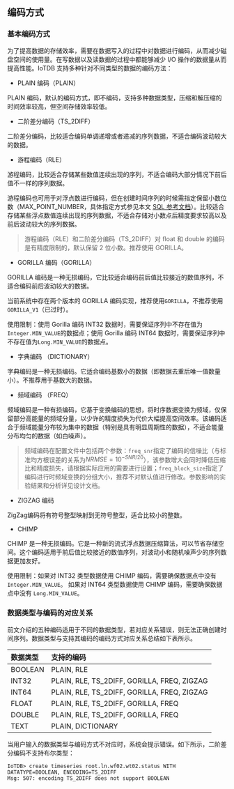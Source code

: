 <!--

    Licensed to the Apache Software Foundation (ASF) under one
    or more contributor license agreements.  See the NOTICE file
    distributed with this work for additional information
    regarding copyright ownership.  The ASF licenses this file
    to you under the Apache License, Version 2.0 (the
    "License"); you may not use this file except in compliance
    with the License.  You may obtain a copy of the License at
    
        http://www.apache.org/licenses/LICENSE-2.0
    
    Unless required by applicable law or agreed to in writing,
    software distributed under the License is distributed on an
    "AS IS" BASIS, WITHOUT WARRANTIES OR CONDITIONS OF ANY
    KIND, either express or implied.  See the License for the
    specific language governing permissions and limitations
    under the License.

-->

## 编码方式

### 基本编码方式

为了提高数据的存储效率，需要在数据写入的过程中对数据进行编码，从而减少磁盘空间的使用量。在写数据以及读数据的过程中都能够减少 I/O 操作的数据量从而提高性能。IoTDB 支持多种针对不同类型的数据的编码方法：

* PLAIN 编码（PLAIN）

PLAIN 编码，默认的编码方式，即不编码，支持多种数据类型，压缩和解压缩的时间效率较高，但空间存储效率较低。

* 二阶差分编码（TS_2DIFF）

二阶差分编码，比较适合编码单调递增或者递减的序列数据，不适合编码波动较大的数据。

* 游程编码（RLE）

游程编码，比较适合存储某些数值连续出现的序列，不适合编码大部分情况下前后值不一样的序列数据。

游程编码也可用于对浮点数进行编码，但在创建时间序列的时候需指定保留小数位数（MAX_POINT_NUMBER，具体指定方式参见本文 [SQL 参考文档](../Reference/SQL-Reference.md)）。比较适合存储某些浮点数值连续出现的序列数据，不适合存储对小数点后精度要求较高以及前后波动较大的序列数据。

> 游程编码（RLE）和二阶差分编码（TS_2DIFF）对 float 和 double 的编码是有精度限制的，默认保留 2 位小数。推荐使用 GORILLA。

* GORILLA 编码（GORILLA）

GORILLA 编码是一种无损编码，它比较适合编码前后值比较接近的数值序列，不适合编码前后波动较大的数据。

当前系统中存在两个版本的 GORILLA 编码实现，推荐使用`GORILLA`，不推荐使用`GORILLA_V1`（已过时）。

使用限制：使用 Gorilla 编码 INT32 数据时，需要保证序列中不存在值为`Integer.MIN_VALUE`的数据点；使用 Gorilla 编码 INT64 数据时，需要保证序列中不存在值为`Long.MIN_VALUE`的数据点。

* 字典编码 （DICTIONARY）

字典编码是一种无损编码。它适合编码基数小的数据（即数据去重后唯一值数量小）。不推荐用于基数大的数据。

* 频域编码 （FREQ）

频域编码是一种有损编码，它基于变换编码的思想，将时序数据变换为频域，仅保留部分高能量的频域分量，以少许的精度损失为代价大幅提高空间效率。该编码适合于频域能量分布较为集中的数据（特别是具有明显周期性的数据），不适合能量分布均匀的数据（如白噪声）。

> 频域编码在配置文件中包括两个参数：`freq_snr`指定了编码的信噪比（与标准均方根误差的关系为$NRMSE=10^{-SNR/20}$），该参数增大会同时降低压缩比和精度损失，请根据实际应用的需要进行设置；`freq_block_size`指定了编码进行时频域变换的分组大小，推荐不对默认值进行修改。参数影响的实验结果和分析详见设计文档。

* ZIGZAG 编码

ZigZag编码将有符号整型映射到无符号整型，适合比较小的整数。

* CHIMP

CHIMP 是一种无损编码。它是一种新的流式浮点数据压缩算法，可以节省存储空间。这个编码适用于前后值比较接近的数值序列，对波动小和随机噪声少的序列数据更加友好。

使用限制：如果对 INT32 类型数据使用 CHIMP 编码，需要确保数据点中没有 `Integer.MIN_VALUE`。 如果对 INT64 类型数据使用 CHIMP 编码，需要确保数据点中没有 `Long.MIN_VALUE`。

### 数据类型与编码的对应关系

前文介绍的五种编码适用于不同的数据类型，若对应关系错误，则无法正确创建时间序列。数据类型与支持其编码的编码方式对应关系总结如下表所示。

| 数据类型 | 支持的编码                                  |
| :----- | :----- |
| BOOLEAN  | PLAIN, RLE                                  |
| INT32    | PLAIN, RLE, TS_2DIFF, GORILLA, FREQ, ZIGZAG |
| INT64    | PLAIN, RLE, TS_2DIFF, GORILLA, FREQ, ZIGZAG |
| FLOAT    | PLAIN, RLE, TS_2DIFF, GORILLA, FREQ         |
| DOUBLE   | PLAIN, RLE, TS_2DIFF, GORILLA, FREQ         |
| TEXT     | PLAIN, DICTIONARY                           |

当用户输入的数据类型与编码方式不对应时，系统会提示错误。如下所示，二阶差分编码不支持布尔类型：

```
IoTDB> create timeseries root.ln.wf02.wt02.status WITH DATATYPE=BOOLEAN, ENCODING=TS_2DIFF
Msg: 507: encoding TS_2DIFF does not support BOOLEAN
```
